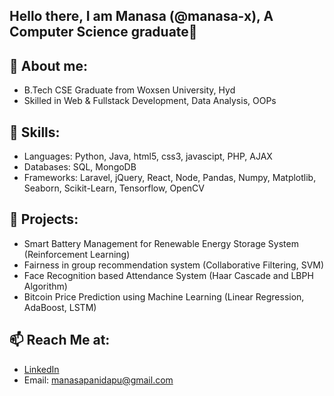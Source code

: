 ## Hello there, I am Manasa (@manasa-x), A Computer Science graduate👋 

## 💬 About me:
- B.Tech CSE Graduate from Woxsen University, Hyd
- Skilled in Web & Fullstack Development, Data Analysis, OOPs

## 🔧 Skills:
- Languages: Python, Java, html5, css3, javascipt, PHP, AJAX
- Databases: SQL, MongoDB
- Frameworks: Laravel, jQuery, React, Node, Pandas, Numpy, Matplotlib, Seaborn, Scikit-Learn, Tensorflow, OpenCV

## 🔭 Projects:
- Smart Battery Management for Renewable Energy Storage System (Reinforcement Learning)
- Fairness in group recommendation system (Collaborative Filtering, SVM)
- Face Recognition based Attendance System (Haar Cascade and LBPH Algorithm)
- Bitcoin Price Prediction using Machine Learning (Linear Regression, AdaBoost, LSTM)

## 📫 Reach Me at:
- <a href="https://www.linkedin.com/in/manasa-panidapu-ba6920221/">LinkedIn</a>
- Email: manasapanidapu@gmail.com

<!--
**manasa-x/manasa-x** is a ✨ _special_ ✨ repository because its `README.md` (this file) appears on your GitHub profile.

Here are some ideas to get you started:

- 🔭 I’m currently working on ...
- 🌱 I’m currently learning ...
- 👯 I’m looking to collaborate on ...
- 🤔 I’m looking for help with ...
- 💬 Ask me about ...
- 📫 How to reach me: ...
- 😄 Pronouns: ...
- ⚡ Fun fact: ...
-->

